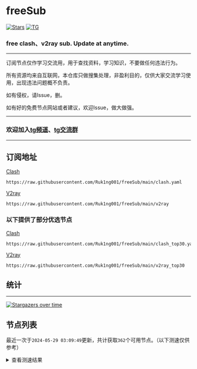 # freeSub
[![Stars](https://img.shields.io/github/stars/Ruk1ng001/freeSub)](https://github.com/Ruk1ng001/freeSub/stargazers)
[![TG](https://img.shields.io/badge/Telegram-gray?logo=Telegram)](https://t.me/Ruk1ng001)
### free clash、v2ray sub. Update at anytime.

---

订阅节点仅作学习交流用，用于查找资料，学习知识，不要做任何违法行为。

所有资源均来自互联网，本仓库只做搜集处理，非盈利目的，仅供大家交流学习使用，出现违法问题概不负责。

如有侵权，请Issue，删。

如有好的免费节点网站或者建议，欢迎Issue，做大做强。

---

### 欢迎加入[tg频道](https://t.me/Ruk1ng001)、[tg交流群](https://t.me/+-e-b04EE5Cw2NmU1)

---

## 订阅地址
[Clash](https://raw.githubusercontent.com/Ruk1ng001/freeSub/main/clash.yaml)
```
https://raw.githubusercontent.com/Ruk1ng001/freeSub/main/clash.yaml
```
[V2ray](https://raw.githubusercontent.com/Ruk1ng001/freeSub/main/v2ray)
```
https://raw.githubusercontent.com/Ruk1ng001/freeSub/main/v2ray
```
### 以下提供了部分优选节点

[Clash](https://raw.githubusercontent.com/Ruk1ng001/freeSub/main/clash_top30.yaml)
```
https://raw.githubusercontent.com/Ruk1ng001/freeSub/main/clash_top30.yaml
```
[V2ray](https://raw.githubusercontent.com/Ruk1ng001/freeSub/main/v2ray_top30)
```
https://raw.githubusercontent.com/Ruk1ng001/freeSub/main/v2ray_top30
```

## 统计

---

[![Stargazers over time](https://starchart.cc/Ruk1ng001/freeSub.svg)](https://starchart.cc/Ruk1ng001/freeSub)

## 节点列表

最近一次于`2024-05-29 03:09:49`更新，共计获取`362`个可用节点。（以下测速仅供参考）

<details> <summary>查看测速结果</summary>

| 序号 | 节点 | 带宽 | 延迟 |
|:--:|:--:|:--:|:--:|
 | 1 | Euro😈github.com/Ruk1ng001_-396401532 | 3.95MB/s | 707.00ms |
 | 2 | CN😈github.com/Ruk1ng001_121861259 | 3.69MB/s | 536.00ms |
 | 3 | CA😈github.com/Ruk1ng001_-194799004 | 3.50MB/s | 558.00ms |
 | 4 | CA😈github.com/Ruk1ng001_160493232 | 3.45MB/s | 523.00ms |
 | 5 | Euro😈github.com/Ruk1ng001_1579372612 | 3.32MB/s | 451.00ms |
 | 6 | HK😈github.com/Ruk1ng001_-1887064630 | 3.27MB/s | 496.00ms |
 | 7 | CH😈github.com/Ruk1ng001_-1217248964 | 3.13MB/s | 550.00ms |
 | 8 | Other😈github.com/Ruk1ng001_1005029611 | 3.08MB/s | 433.00ms |
 | 9 | UM😈github.com/Ruk1ng001_-54414134 | 3.07MB/s | 492.00ms |
 | 10 | JP😈github.com/Ruk1ng001_-1000812627 | 3.01MB/s | 888.00ms |
 | 11 | Americas😈github.com/Ruk1ng001_1681582793 | 2.98MB/s | 499.00ms |
 | 12 | Other😈github.com/Ruk1ng001_1366018323 | 2.92MB/s | 519.00ms |
 | 13 | CN😈github.com/Ruk1ng001_-616224414 | 2.80MB/s | 560.00ms |
 | 14 | HK😈github.com/Ruk1ng001_1996931643 | 2.77MB/s | 476.00ms |
 | 15 | Euro😈github.com/Ruk1ng001_620541052 | 2.71MB/s | 515.00ms |
 | 16 | CN😈github.com/Ruk1ng001_2026941423 | 2.65MB/s | 918.00ms |
 | 17 | CN😈github.com/Ruk1ng001_609196830 | 2.54MB/s | 622.00ms |
 | 18 | HK😈github.com/Ruk1ng001_1662720863 | 2.39MB/s | 474.00ms |
 | 19 | KR😈github.com/Ruk1ng001_1598288246 | 2.38MB/s | 740.00ms |
 | 20 | SG😈github.com/Ruk1ng001_-2065841208 | 2.37MB/s | 351.00ms |
 | 21 | UM😈github.com/Ruk1ng001_1127251169 | 2.35MB/s | 601.00ms |
 | 22 | CN😈github.com/Ruk1ng001_-1784601529 | 2.30MB/s | 576.00ms |
 | 23 | KR😈github.com/Ruk1ng001_1227962923 | 2.28MB/s | 821.00ms |
 | 24 | HK😈github.com/Ruk1ng001_1279534408 | 2.28MB/s | 916.00ms |
 | 25 | UM😈github.com/Ruk1ng001_1583899179 | 2.27MB/s | 461.00ms |
 | 26 | SG😈github.com/Ruk1ng001_-1988397824 | 2.25MB/s | 392.00ms |
 | 27 | KR😈github.com/Ruk1ng001_-522524543 | 2.24MB/s | 1087.00ms |
 | 28 | VN😈github.com/Ruk1ng001_886551404 | 2.17MB/s | 3006.00ms |
 | 29 | CH😈github.com/Ruk1ng001_109139416 | 2.13MB/s | 518.00ms |
 | 30 | HK😈github.com/Ruk1ng001_-25292998 | 2.09MB/s | 440.00ms |
 | 31 | CN😈github.com/Ruk1ng001_-2066242510 | 2.04MB/s | 977.00ms |
 | 32 | SG😈github.com/Ruk1ng001_-1096654840 | 1.96MB/s | 529.00ms |
 | 33 | HK😈github.com/Ruk1ng001_-482122234 | 1.95MB/s | 370.00ms |
 | 34 | UM😈github.com/Ruk1ng001_1110798822 | 1.95MB/s | 639.00ms |
 | 35 | SG😈github.com/Ruk1ng001_-1914498429 | 1.88MB/s | 733.00ms |
 | 36 | CA😈github.com/Ruk1ng001_-1954342497 | 1.82MB/s | 861.00ms |
 | 37 | KR😈github.com/Ruk1ng001_-1020401969 | 1.79MB/s | 940.00ms |
 | 38 | CN😈github.com/Ruk1ng001_482506552 | 1.74MB/s | 841.00ms |
 | 39 | Other😈github.com/Ruk1ng001_-1086462338 | 1.74MB/s | 1856.00ms |
 | 40 | UM😈github.com/Ruk1ng001_435540059 | 1.72MB/s | 1164.00ms |
 | 41 | HK😈github.com/Ruk1ng001_1203476530 | 1.63MB/s | 777.00ms |
 | 42 | CH😈github.com/Ruk1ng001_1903292082 | 1.52MB/s | 1100.00ms |
 | 43 | SG😈github.com/Ruk1ng001_982740961 | 1.51MB/s | 412.00ms |
 | 44 | UM😈github.com/Ruk1ng001_885467544 | 1.50MB/s | 1195.00ms |
 | 45 | CA😈github.com/Ruk1ng001_-925372737 | 1.50MB/s | 1244.00ms |
 | 46 | UM😈github.com/Ruk1ng001_-1886715007 | 1.50MB/s | 1212.00ms |
 | 47 | UM😈github.com/Ruk1ng001_-618823350 | 1.48MB/s | 1018.00ms |
 | 48 | SG😈github.com/Ruk1ng001_-386980286 | 1.48MB/s | 418.00ms |
 | 49 | CH😈github.com/Ruk1ng001_1960369821 | 1.48MB/s | 588.00ms |
 | 50 | SG😈github.com/Ruk1ng001_805306763 | 1.47MB/s | 408.00ms |
 | 51 | CA😈github.com/Ruk1ng001_577571612 | 1.43MB/s | 968.00ms |
 | 52 | Other😈github.com/Ruk1ng001_-1303006505 | 1.43MB/s | 1485.00ms |
 | 53 | UM😈github.com/Ruk1ng001_-832502041 | 1.40MB/s | 650.00ms |
 | 54 | JP😈github.com/Ruk1ng001_1866555579 | 1.40MB/s | 1458.00ms |
 | 55 | CA😈github.com/Ruk1ng001_1573231347 | 1.39MB/s | 818.00ms |
 | 56 | CA😈github.com/Ruk1ng001_692031390 | 1.38MB/s | 1474.00ms |
 | 57 | CA😈github.com/Ruk1ng001_1791391889 | 1.35MB/s | 1725.00ms |
 | 58 | Other😈github.com/Ruk1ng001_2104909520 | 1.31MB/s | 767.00ms |
 | 59 | CA😈github.com/Ruk1ng001_-355151149 | 1.31MB/s | 1454.00ms |
 | 60 | UM😈github.com/Ruk1ng001_1303578646 | 1.30MB/s | 1024.00ms |
 | 61 | JP😈github.com/Ruk1ng001_-1696905495 | 1.30MB/s | 1338.00ms |
 | 62 | CN😈github.com/Ruk1ng001_-354215865 | 1.30MB/s | 1227.00ms |
 | 63 | CA😈github.com/Ruk1ng001_39863998 | 1.29MB/s | 1222.00ms |
 | 64 | UM😈github.com/Ruk1ng001_489497102 | 1.28MB/s | 2245.00ms |
 | 65 | UM😈github.com/Ruk1ng001_1566077111 | 1.24MB/s | 986.00ms |
 | 66 | SG😈github.com/Ruk1ng001_777700868 | 1.23MB/s | 558.00ms |
 | 67 | CA😈github.com/Ruk1ng001_-1982420643 | 1.23MB/s | 1505.00ms |
 | 68 | UM😈github.com/Ruk1ng001_-373168241 | 1.21MB/s | 1073.00ms |
 | 69 | UM😈github.com/Ruk1ng001_-572543273 | 1.21MB/s | 1082.00ms |
 | 70 | Other😈github.com/Ruk1ng001_1076375240 | 1.20MB/s | 1233.00ms |
 | 71 | CA😈github.com/Ruk1ng001_-1989250554 | 1.20MB/s | 1116.00ms |
 | 72 | TW😈github.com/Ruk1ng001_-1094104911 | 1.20MB/s | 1616.00ms |
 | 73 | UM😈github.com/Ruk1ng001_-1039305949 | 1.19MB/s | 1192.00ms |
 | 74 | CA😈github.com/Ruk1ng001_1885262548 | 1.19MB/s | 1630.00ms |
 | 75 | UM😈github.com/Ruk1ng001_876316394 | 1.19MB/s | 1098.00ms |
 | 76 | CA😈github.com/Ruk1ng001_770685880 | 1.19MB/s | 992.00ms |
 | 77 | CN😈github.com/Ruk1ng001_899571250 | 1.18MB/s | 636.00ms |
 | 78 | Other😈github.com/Ruk1ng001_-2105908316 | 1.17MB/s | 1126.00ms |
 | 79 | UM😈github.com/Ruk1ng001_1303543440 | 1.17MB/s | 999.00ms |
 | 80 | CA😈github.com/Ruk1ng001_-1513754731 | 1.16MB/s | 1447.00ms |
 | 81 | CA😈github.com/Ruk1ng001_-394796428 | 1.15MB/s | 2001.00ms |
 | 82 | CA😈github.com/Ruk1ng001_-445362946 | 1.15MB/s | 1534.00ms |
 | 83 | CA😈github.com/Ruk1ng001_-825650430 | 1.14MB/s | 1626.00ms |
 | 84 | UM😈github.com/Ruk1ng001_-352530556 | 1.13MB/s | 1226.00ms |
 | 85 | CH😈github.com/Ruk1ng001_146912623 | 1.12MB/s | 679.00ms |
 | 86 | CA😈github.com/Ruk1ng001_286035895 | 1.12MB/s | 1650.00ms |
 | 87 | CA😈github.com/Ruk1ng001_2145981711 | 1.12MB/s | 1662.00ms |
 | 88 | CA😈github.com/Ruk1ng001_1372504354 | 1.08MB/s | 1563.00ms |
 | 89 | HK😈github.com/Ruk1ng001_-2071948513 | 1.08MB/s | 1716.00ms |
 | 90 | UM😈github.com/Ruk1ng001_-102191318 | 1.08MB/s | 1229.00ms |
 | 91 | CA😈github.com/Ruk1ng001_36348796 | 1.07MB/s | 1880.00ms |
 | 92 | CA😈github.com/Ruk1ng001_-1629766527 | 1.07MB/s | 1883.00ms |
 | 93 | CA😈github.com/Ruk1ng001_-316335294 | 1.07MB/s | 1754.00ms |
 | 94 | CA😈github.com/Ruk1ng001_-1506424712 | 1.07MB/s | 1768.00ms |
 | 95 | CA😈github.com/Ruk1ng001_-2085459911 | 1.07MB/s | 1788.00ms |
 | 96 | CA😈github.com/Ruk1ng001_-599808922 | 1.06MB/s | 1674.00ms |
 | 97 | SG😈github.com/Ruk1ng001_2143674631 | 1.05MB/s | 437.00ms |
 | 98 | UM😈github.com/Ruk1ng001_-553933340 | 1.05MB/s | 1199.00ms |
 | 99 | CA😈github.com/Ruk1ng001_-325510290 | 1.05MB/s | 1629.00ms |
 | 100 | Other😈github.com/Ruk1ng001_1437895741 | 1.05MB/s | 1594.00ms |
 | 101 | CA😈github.com/Ruk1ng001_-316410428 | 1.04MB/s | 1978.00ms |
 | 102 | CA😈github.com/Ruk1ng001_1744140237 | 1.03MB/s | 1733.00ms |
 | 103 | CA😈github.com/Ruk1ng001_1574547130 | 1.03MB/s | 1839.00ms |
 | 104 | CA😈github.com/Ruk1ng001_279390151 | 1.03MB/s | 1532.00ms |
 | 105 | US😈github.com/Ruk1ng001_-658294386 | 1.03MB/s | 1568.00ms |
 | 106 | CA😈github.com/Ruk1ng001_-531996750 | 1.03MB/s | 1928.00ms |
 | 107 | CA😈github.com/Ruk1ng001_1822010211 | 1.02MB/s | 1760.00ms |
 | 108 | CA😈github.com/Ruk1ng001_-328306823 | 1.02MB/s | 1894.00ms |
 | 109 | CA😈github.com/Ruk1ng001_-1729802022 | 1.02MB/s | 1576.00ms |
 | 110 | CN😈github.com/Ruk1ng001_495783260 | 1.00MB/s | 1004.00ms |
 | 111 | Euro😈github.com/Ruk1ng001_-902241499 | 1013.16KB/s | 1367.00ms |
 | 112 | CN😈github.com/Ruk1ng001_825794549 | 1008.79KB/s | 1665.00ms |
 | 113 | CN😈github.com/Ruk1ng001_-1922129779 | 1003.88KB/s | 323.00ms |
 | 114 | KR😈github.com/Ruk1ng001_1125428472 | 1003.22KB/s | 1585.00ms |
 | 115 | CN😈github.com/Ruk1ng001_-1515620563 | 1002.66KB/s | 548.00ms |
 | 116 | CA😈github.com/Ruk1ng001_1170082256 | 996.69KB/s | 1723.00ms |
 | 117 | CA😈github.com/Ruk1ng001_-1296741748 | 995.94KB/s | 1599.00ms |
 | 118 | CA😈github.com/Ruk1ng001_200979588 | 993.93KB/s | 1411.00ms |
 | 119 | RU😈github.com/Ruk1ng001_-493731111 | 990.39KB/s | 1762.00ms |
 | 120 | CA😈github.com/Ruk1ng001_-964437350 | 989.66KB/s | 1911.00ms |
 | 121 | UM😈github.com/Ruk1ng001_-694827393 | 989.29KB/s | 1052.00ms |
 | 122 | KZ😈github.com/Ruk1ng001_-581594089 | 979.02KB/s | 1521.00ms |
 | 123 | CN😈github.com/Ruk1ng001_1121528462 | 967.18KB/s | 638.00ms |
 | 124 | JP😈github.com/Ruk1ng001_21418239 | 952.51KB/s | 568.00ms |
 | 125 | CA😈github.com/Ruk1ng001_1184940032 | 952.34KB/s | 1677.00ms |
 | 126 | PL😈github.com/Ruk1ng001_-2052711301 | 947.70KB/s | 833.00ms |
 | 127 | JP😈github.com/Ruk1ng001_513341848 | 936.08KB/s | 669.00ms |
 | 128 | US😈github.com/Ruk1ng001_1819423180 | 934.61KB/s | 1890.00ms |
 | 129 | KR😈github.com/Ruk1ng001_-563409254 | 926.83KB/s | 1302.00ms |
 | 130 | CN😈github.com/Ruk1ng001_1950986225 | 921.14KB/s | 801.00ms |
 | 131 | JP😈github.com/Ruk1ng001_839126155 | 916.58KB/s | 1034.00ms |
 | 132 | CA😈github.com/Ruk1ng001_1067190068 | 912.18KB/s | 1825.00ms |
 | 133 | CH😈github.com/Ruk1ng001_-1518005797 | 902.99KB/s | 757.00ms |
 | 134 | CA😈github.com/Ruk1ng001_-56699662 | 885.90KB/s | 1043.00ms |
 | 135 | US😈github.com/Ruk1ng001_1819111370 | 883.70KB/s | 1421.00ms |
 | 136 | CA😈github.com/Ruk1ng001_1391546740 | 876.58KB/s | 2174.00ms |
 | 137 | HK😈github.com/Ruk1ng001_-877574257 | 867.90KB/s | 645.00ms |
 | 138 | PL😈github.com/Ruk1ng001_1831781205 | 862.32KB/s | 803.00ms |
 | 139 | CH😈github.com/Ruk1ng001_-1895904175 | 860.95KB/s | 593.00ms |
 | 140 | CA😈github.com/Ruk1ng001_-1967456951 | 855.30KB/s | 1636.00ms |
 | 141 | CA😈github.com/Ruk1ng001_1475188205 | 855.24KB/s | 2176.00ms |
 | 142 | UM😈github.com/Ruk1ng001_-523223751 | 854.81KB/s | 786.00ms |
 | 143 | FR😈github.com/Ruk1ng001_-1127391112 | 850.94KB/s | 912.00ms |
 | 144 | US😈github.com/Ruk1ng001_152166326 | 845.92KB/s | 888.00ms |
 | 145 | Other😈github.com/Ruk1ng001_1275629138 | 845.92KB/s | 2057.00ms |
 | 146 | SE😈github.com/Ruk1ng001_1696935360 | 838.37KB/s | 976.00ms |
 | 147 | CN😈github.com/Ruk1ng001_2121892508 | 832.79KB/s | 828.00ms |
 | 148 | US😈github.com/Ruk1ng001_-885095444 | 832.57KB/s | 781.00ms |
 | 149 | UM😈github.com/Ruk1ng001_664774932 | 830.20KB/s | 1576.00ms |
 | 150 | US😈github.com/Ruk1ng001_-713568614 | 820.71KB/s | 814.00ms |
 | 151 | RU😈github.com/Ruk1ng001_-2048018070 | 820.38KB/s | 765.00ms |
 | 152 | US😈github.com/Ruk1ng001_790854164 | 814.01KB/s | 814.00ms |
 | 153 | Other😈github.com/Ruk1ng001_797860702 | 809.83KB/s | 1108.00ms |
 | 154 | CA😈github.com/Ruk1ng001_665994493 | 803.70KB/s | 914.00ms |
 | 155 | CA😈github.com/Ruk1ng001_1810536602 | 802.58KB/s | 941.00ms |
 | 156 | CA😈github.com/Ruk1ng001_-2076773110 | 802.10KB/s | 1545.00ms |
 | 157 | US😈github.com/Ruk1ng001_-424472426 | 800.36KB/s | 833.00ms |
 | 158 | JP😈github.com/Ruk1ng001_1938509145 | 798.80KB/s | 1075.00ms |
 | 159 | CA😈github.com/Ruk1ng001_-12115375 | 797.27KB/s | 1675.00ms |
 | 160 | CA😈github.com/Ruk1ng001_1132634313 | 795.91KB/s | 1018.00ms |
 | 161 | US😈github.com/Ruk1ng001_-1926413983 | 795.06KB/s | 831.00ms |
 | 162 | CN😈github.com/Ruk1ng001_703306250 | 780.48KB/s | 497.00ms |
 | 163 | CA😈github.com/Ruk1ng001_-1623081152 | 778.82KB/s | 1012.00ms |
 | 164 | KR😈github.com/Ruk1ng001_-91084710 | 773.96KB/s | 1478.00ms |
 | 165 | JP😈github.com/Ruk1ng001_735810285 | 758.54KB/s | 503.00ms |
 | 166 | Other😈github.com/Ruk1ng001_917122743 | 752.43KB/s | 496.00ms |
 | 167 | CA😈github.com/Ruk1ng001_-745706713 | 743.50KB/s | 1748.00ms |
 | 168 | UM😈github.com/Ruk1ng001_-1090185355 | 735.19KB/s | 1573.00ms |
 | 169 | UM😈github.com/Ruk1ng001_1428576261 | 731.48KB/s | 1596.00ms |
 | 170 | US😈github.com/Ruk1ng001_1878698898 | 719.99KB/s | 793.00ms |
 | 171 | KZ😈github.com/Ruk1ng001_987836053 | 710.99KB/s | 1222.00ms |
 | 172 | CA😈github.com/Ruk1ng001_-2004989167 | 709.95KB/s | 870.00ms |
 | 173 | US😈github.com/Ruk1ng001_1650935518 | 706.75KB/s | 805.00ms |
 | 174 | CA😈github.com/Ruk1ng001_91506559 | 705.33KB/s | 1029.00ms |
 | 175 | US😈github.com/Ruk1ng001_1490566360 | 704.09KB/s | 791.00ms |
 | 176 | US😈github.com/Ruk1ng001_-1533649054 | 703.94KB/s | 1001.00ms |
 | 177 | CN😈github.com/Ruk1ng001_1704349606 | 703.17KB/s | 874.00ms |
 | 178 | CA😈github.com/Ruk1ng001_1307001835 | 700.17KB/s | 1975.00ms |
 | 179 | CA😈github.com/Ruk1ng001_-1472012229 | 698.63KB/s | 1564.00ms |
 | 180 | UM😈github.com/Ruk1ng001_-1405268587 | 693.86KB/s | 1301.00ms |
 | 181 | ID😈github.com/Ruk1ng001_1022311170 | 691.55KB/s | 1285.00ms |
 | 182 | ID😈github.com/Ruk1ng001_1516910263 | 690.09KB/s | 1316.00ms |
 | 183 | US😈github.com/Ruk1ng001_-1506833023 | 675.19KB/s | 838.00ms |
 | 184 | US😈github.com/Ruk1ng001_933464242 | 671.60KB/s | 1184.00ms |
 | 185 | Other😈github.com/Ruk1ng001_-95877100 | 671.16KB/s | 1318.00ms |
 | 186 | CA😈github.com/Ruk1ng001_1404508037 | 668.02KB/s | 2044.00ms |
 | 187 | CA😈github.com/Ruk1ng001_59539427 | 656.24KB/s | 1678.00ms |
 | 188 | GB😈github.com/Ruk1ng001_1073121182 | 653.64KB/s | 1221.00ms |
 | 189 | GB😈github.com/Ruk1ng001_-183753107 | 651.86KB/s | 1191.00ms |
 | 190 | CN😈github.com/Ruk1ng001_-1782810545 | 649.02KB/s | 1430.00ms |
 | 191 | TW😈github.com/Ruk1ng001_-1625862355 | 646.98KB/s | 560.00ms |
 | 192 | GB😈github.com/Ruk1ng001_-648501311 | 643.97KB/s | 1193.00ms |
 | 193 | US😈github.com/Ruk1ng001_-465892498 | 630.58KB/s | 1042.00ms |
 | 194 | CA😈github.com/Ruk1ng001_826561486 | 629.44KB/s | 1800.00ms |
 | 195 | CA😈github.com/Ruk1ng001_1718370227 | 607.23KB/s | 1271.00ms |
 | 196 | US😈github.com/Ruk1ng001_912629114 | 606.99KB/s | 1102.00ms |
 | 197 | Americas😈github.com/Ruk1ng001_-1008590829 | 600.82KB/s | 2992.00ms |
 | 198 | UM😈github.com/Ruk1ng001_445023364 | 583.70KB/s | 993.00ms |
 | 199 | Other😈github.com/Ruk1ng001_-650432888 | 574.11KB/s | 1633.00ms |
 | 200 | CA😈github.com/Ruk1ng001_-1905948420 | 573.15KB/s | 2276.00ms |
 | 201 | Other😈github.com/Ruk1ng001_-877358675 | 555.95KB/s | 2140.00ms |
 | 202 | GB😈github.com/Ruk1ng001_-65841591 | 553.23KB/s | 915.00ms |
 | 203 | GB😈github.com/Ruk1ng001_1995584695 | 551.67KB/s | 972.00ms |
 | 204 | CN😈github.com/Ruk1ng001_-2053381123 | 548.00KB/s | 2332.00ms |
 | 205 | CA😈github.com/Ruk1ng001_-367652200 | 537.63KB/s | 2026.00ms |
 | 206 | CA😈github.com/Ruk1ng001_-348534521 | 521.81KB/s | 2249.00ms |
 | 207 | CN😈github.com/Ruk1ng001_24015290 | 501.79KB/s | 1534.00ms |
 | 208 | Other😈github.com/Ruk1ng001_-552074238 | 480.85KB/s | 2095.00ms |
 | 209 | CA😈github.com/Ruk1ng001_-929620169 | 476.26KB/s | 1911.00ms |
 | 210 | SG😈github.com/Ruk1ng001_1100287117 | 455.77KB/s | 1194.00ms |
 | 211 | CA😈github.com/Ruk1ng001_-1607020291 | 454.88KB/s | 1632.00ms |
 | 212 | CA😈github.com/Ruk1ng001_2072035133 | 452.69KB/s | 2367.00ms |
 | 213 | Americas😈github.com/Ruk1ng001_-971398023 | 451.70KB/s | 2532.00ms |
 | 214 | CN😈github.com/Ruk1ng001_1788757087 | 447.00KB/s | 1114.00ms |
 | 215 | Euro😈github.com/Ruk1ng001_1410642421 | 445.76KB/s | 1053.00ms |
 | 216 | US😈github.com/Ruk1ng001_949315361 | 441.51KB/s | 837.00ms |
 | 217 | UM😈github.com/Ruk1ng001_307022608 | 439.59KB/s | 1928.00ms |
 | 218 | Americas😈github.com/Ruk1ng001_2003495174 | 436.89KB/s | 1845.00ms |
 | 219 | US😈github.com/Ruk1ng001_-1248491955 | 436.79KB/s | 1563.00ms |
 | 220 | SG😈github.com/Ruk1ng001_-2134427733 | 432.74KB/s | 511.00ms |
 | 221 | CN😈github.com/Ruk1ng001_-1908810807 | 429.41KB/s | 1316.00ms |
 | 222 | UM😈github.com/Ruk1ng001_1034331182 | 426.03KB/s | 1128.00ms |
 | 223 | CN😈github.com/Ruk1ng001_536822818 | 422.83KB/s | 1605.00ms |
 | 224 | CA😈github.com/Ruk1ng001_1295306959 | 422.54KB/s | 2580.00ms |
 | 225 | CA😈github.com/Ruk1ng001_1227252987 | 418.32KB/s | 1040.00ms |
 | 226 | SG😈github.com/Ruk1ng001_1604151024 | 406.56KB/s | 566.00ms |
 | 227 | CN😈github.com/Ruk1ng001_399503400 | 401.85KB/s | 1579.00ms |
 | 228 | CN😈github.com/Ruk1ng001_1708283347 | 401.72KB/s | 1320.00ms |
 | 229 | VN😈github.com/Ruk1ng001_1301165432 | 400.06KB/s | 1328.00ms |
 | 230 | CA😈github.com/Ruk1ng001_2053352048 | 385.88KB/s | 1788.00ms |
 | 231 | DE😈github.com/Ruk1ng001_-397951513 | 382.98KB/s | 1789.00ms |
 | 232 | TW😈github.com/Ruk1ng001_-2111222179 | 375.22KB/s | 1982.00ms |
 | 233 | CA😈github.com/Ruk1ng001_-1890001595 | 374.20KB/s | 2092.00ms |
 | 234 | CA😈github.com/Ruk1ng001_403432722 | 374.18KB/s | 2691.00ms |
 | 235 | CA😈github.com/Ruk1ng001_-1820981653 | 371.10KB/s | 1526.00ms |
 | 236 | CA😈github.com/Ruk1ng001_-1615409974 | 356.02KB/s | 2985.00ms |
 | 237 | CA😈github.com/Ruk1ng001_386533790 | 349.99KB/s | 2535.00ms |
 | 238 | GB😈github.com/Ruk1ng001_-69782193 | 334.85KB/s | 910.00ms |
 | 239 | CA😈github.com/Ruk1ng001_-2022805188 | 328.84KB/s | 1798.00ms |
 | 240 | CA😈github.com/Ruk1ng001_-1555121432 | 315.77KB/s | 1670.00ms |
 | 241 | HK😈github.com/Ruk1ng001_-1569915122 | 315.10KB/s | 2443.00ms |
 | 242 | PL😈github.com/Ruk1ng001_-1389362920 | 287.12KB/s | 1335.00ms |
 | 243 | SG😈github.com/Ruk1ng001_-442432820 | 284.95KB/s | 525.00ms |
 | 244 | PL😈github.com/Ruk1ng001_658470245 | 276.38KB/s | 1886.00ms |
 | 245 | UM😈github.com/Ruk1ng001_1472351678 | 275.05KB/s | 1203.00ms |
 | 246 | UM😈github.com/Ruk1ng001_-1986465562 | 273.06KB/s | 1134.00ms |
 | 247 | TW😈github.com/Ruk1ng001_102931221 | 271.98KB/s | 1824.00ms |
 | 248 | CN😈github.com/Ruk1ng001_1223709870 | 269.50KB/s | 1323.00ms |
 | 249 | CN😈github.com/Ruk1ng001_1794592592 | 265.03KB/s | 800.00ms |
 | 250 | UM😈github.com/Ruk1ng001_2054894954 | 262.01KB/s | 1169.00ms |
 | 251 | CN😈github.com/Ruk1ng001_-1929284633 | 259.20KB/s | 2202.00ms |
 | 252 | Euro😈github.com/Ruk1ng001_-158651700 | 257.34KB/s | 1463.00ms |
 | 253 | Other😈github.com/Ruk1ng001_-862566499 | 255.05KB/s | 1312.00ms |
 | 254 | NL😈github.com/Ruk1ng001_-1308147619 | 254.14KB/s | 1937.00ms |
 | 255 | CA😈github.com/Ruk1ng001_592072836 | 252.08KB/s | 850.00ms |
 | 256 | CN😈github.com/Ruk1ng001_1988319447 | 251.29KB/s | 1160.00ms |
 | 257 | UM😈github.com/Ruk1ng001_459534470 | 250.00KB/s | 1194.00ms |
 | 258 | JP😈github.com/Ruk1ng001_-1683044959 | 246.93KB/s | 609.00ms |
 | 259 | Americas😈github.com/Ruk1ng001_-512912460 | 245.47KB/s | 2678.00ms |
 | 260 | Other😈github.com/Ruk1ng001_-1297579895 | 244.41KB/s | 1496.00ms |
 | 261 | TW😈github.com/Ruk1ng001_-59736794 | 239.88KB/s | 1133.00ms |
 | 262 | PL😈github.com/Ruk1ng001_-495237546 | 237.90KB/s | 1930.00ms |
 | 263 | UM😈github.com/Ruk1ng001_1756145984 | 237.50KB/s | 1453.00ms |
 | 264 | CN😈github.com/Ruk1ng001_906394546 | 235.40KB/s | 894.00ms |
 | 265 | Africa😈github.com/Ruk1ng001_-457502287 | 230.07KB/s | 725.00ms |
 | 266 | CN😈github.com/Ruk1ng001_-1714718932 | 229.57KB/s | 353.00ms |
 | 267 | GB😈github.com/Ruk1ng001_-604713068 | 224.79KB/s | 929.00ms |
 | 268 | CA😈github.com/Ruk1ng001_89083416 | 222.73KB/s | 2683.00ms |
 | 269 | JP😈github.com/Ruk1ng001_-517696060 | 219.43KB/s | 2531.00ms |
 | 270 | Other😈github.com/Ruk1ng001_2061265995 | 213.72KB/s | 2591.00ms |
 | 271 | SG😈github.com/Ruk1ng001_120470051 | 212.52KB/s | 448.00ms |
 | 272 | CN😈github.com/Ruk1ng001_1072448742 | 210.03KB/s | 2358.00ms |
 | 273 | CH😈github.com/Ruk1ng001_1563148414 | 209.65KB/s | 1458.00ms |
 | 274 | FR😈github.com/Ruk1ng001_-171057082 | 207.92KB/s | 1116.00ms |
 | 275 | DE😈github.com/Ruk1ng001_487534925 | 207.29KB/s | 1386.00ms |
 | 276 | GB😈github.com/Ruk1ng001_2030097115 | 204.68KB/s | 975.00ms |
 | 277 | Other😈github.com/Ruk1ng001_-1604217019 | 203.18KB/s | 1623.00ms |
 | 278 | CA😈github.com/Ruk1ng001_1115126583 | 196.60KB/s | 2040.00ms |
 | 279 | CA😈github.com/Ruk1ng001_646699130 | 193.87KB/s | 2484.00ms |
 | 280 | JP😈github.com/Ruk1ng001_2108469038 | 187.47KB/s | 704.00ms |
 | 281 | CA😈github.com/Ruk1ng001_1372547786 | 184.15KB/s | 2840.00ms |
 | 282 | Euro😈github.com/Ruk1ng001_-1541685197 | 183.79KB/s | 831.00ms |
 | 283 | Other😈github.com/Ruk1ng001_762803762 | 180.23KB/s | 2337.00ms |
 | 284 | JP😈github.com/Ruk1ng001_2004102139 | 178.16KB/s | 891.00ms |
 | 285 | PL😈github.com/Ruk1ng001_-404911409 | 177.88KB/s | 1007.00ms |
 | 286 | CA😈github.com/Ruk1ng001_1709866853 | 176.42KB/s | 2699.00ms |
 | 287 | UM😈github.com/Ruk1ng001_148029081 | 173.14KB/s | 2192.00ms |
 | 288 | Euro😈github.com/Ruk1ng001_-1202310742 | 171.17KB/s | 828.00ms |
 | 289 | SG😈github.com/Ruk1ng001_-1967551594 | 169.26KB/s | 519.00ms |
 | 290 | CA😈github.com/Ruk1ng001_519180423 | 168.35KB/s | 1204.00ms |
 | 291 | PL😈github.com/Ruk1ng001_1391354938 | 165.29KB/s | 1258.00ms |
 | 292 | US😈github.com/Ruk1ng001_-1298904919 | 164.84KB/s | 1448.00ms |
 | 293 | Other😈github.com/Ruk1ng001_70921623 | 158.09KB/s | 1664.00ms |
 | 294 | SG😈github.com/Ruk1ng001_848727 | 157.86KB/s | 823.00ms |
 | 295 | CA😈github.com/Ruk1ng001_1165151255 | 157.16KB/s | 2108.00ms |
 | 296 | CN😈github.com/Ruk1ng001_-1675632582 | 155.90KB/s | 853.00ms |
 | 297 | SG😈github.com/Ruk1ng001_149570347 | 155.28KB/s | 478.00ms |
 | 298 | Americas😈github.com/Ruk1ng001_-459808058 | 152.77KB/s | 2912.00ms |
 | 299 | UM😈github.com/Ruk1ng001_682890713 | 149.57KB/s | 1210.00ms |
 | 300 | CA😈github.com/Ruk1ng001_-1734462663 | 149.03KB/s | 1870.00ms |
 | 301 | PL😈github.com/Ruk1ng001_-2115041744 | 148.90KB/s | 1389.00ms |
 | 302 | PL😈github.com/Ruk1ng001_-336020870 | 144.97KB/s | 1322.00ms |
 | 303 | CA😈github.com/Ruk1ng001_-451474164 | 144.03KB/s | 1846.00ms |
 | 304 | CA😈github.com/Ruk1ng001_44100457 | 143.18KB/s | 1994.00ms |
 | 305 | SG😈github.com/Ruk1ng001_-2131096342 | 142.82KB/s | 621.00ms |
 | 306 | PL😈github.com/Ruk1ng001_-72080606 | 141.47KB/s | 1051.00ms |
 | 307 | JP😈github.com/Ruk1ng001_-1501186216 | 139.79KB/s | 836.00ms |
 | 308 | Other😈github.com/Ruk1ng001_658831828 | 138.61KB/s | 2026.00ms |
 | 309 | DE😈github.com/Ruk1ng001_1796700239 | 137.53KB/s | 1727.00ms |
 | 310 | KR😈github.com/Ruk1ng001_904814348 | 133.32KB/s | 1335.00ms |
 | 311 | CN😈github.com/Ruk1ng001_-1957118386 | 131.97KB/s | 1995.00ms |
 | 312 | KR😈github.com/Ruk1ng001_721449693 | 131.66KB/s | 1069.00ms |
 | 313 | UM😈github.com/Ruk1ng001_-2038148295 | 128.10KB/s | 2350.00ms |
 | 314 | GB😈github.com/Ruk1ng001_-744424079 | 126.81KB/s | 1119.00ms |
 | 315 | US😈github.com/Ruk1ng001_-1875855876 | 123.82KB/s | 1608.00ms |
 | 316 | DE😈github.com/Ruk1ng001_486033380 | 122.79KB/s | 1275.00ms |
 | 317 | PL😈github.com/Ruk1ng001_121942279 | 121.01KB/s | 1117.00ms |
 | 318 | CH😈github.com/Ruk1ng001_-1462378433 | 117.47KB/s | 1773.00ms |
 | 319 | TW😈github.com/Ruk1ng001_-292540982 | 117.06KB/s | 2820.00ms |
 | 320 | PL😈github.com/Ruk1ng001_628322009 | 116.78KB/s | 1845.00ms |
 | 321 | PL😈github.com/Ruk1ng001_1367369137 | 116.77KB/s | 2392.00ms |
 | 322 | HK😈github.com/Ruk1ng001_44098467 | 116.41KB/s | 1415.00ms |
 | 323 | CA😈github.com/Ruk1ng001_-325878939 | 115.32KB/s | 1749.00ms |
 | 324 | RU😈github.com/Ruk1ng001_-1393123380 | 113.60KB/s | 1813.00ms |
 | 325 | Other😈github.com/Ruk1ng001_1600282806 | 112.59KB/s | 1518.00ms |
 | 326 | CA😈github.com/Ruk1ng001_-414846659 | 109.11KB/s | 2134.00ms |
 | 327 | Euro😈github.com/Ruk1ng001_-1673573971 | 107.37KB/s | 1610.00ms |
 | 328 | UM😈github.com/Ruk1ng001_45319295 | 106.80KB/s | 2219.00ms |
 | 329 | CN😈github.com/Ruk1ng001_-623479422 | 103.57KB/s | 851.00ms |
 | 330 | JP😈github.com/Ruk1ng001_-1837510302 | 100.80KB/s | 1214.00ms |
 | 331 | Euro😈github.com/Ruk1ng001_303904999 | 99.35KB/s | 2878.00ms |
 | 332 | US😈github.com/Ruk1ng001_-234558492 | 98.54KB/s | 2166.00ms |
 | 333 | PL😈github.com/Ruk1ng001_430710048 | 96.46KB/s | 2350.00ms |
 | 334 | PL😈github.com/Ruk1ng001_-967417382 | 95.82KB/s | 1085.00ms |
 | 335 | GB😈github.com/Ruk1ng001_153628593 | 94.17KB/s | 1219.00ms |
 | 336 | CH😈github.com/Ruk1ng001_1238702783 | 92.49KB/s | 2941.00ms |
 | 337 | PL😈github.com/Ruk1ng001_-1728090304 | 91.21KB/s | 2210.00ms |
 | 338 | CA😈github.com/Ruk1ng001_-1409113450 | 90.25KB/s | 1540.00ms |
 | 339 | CA😈github.com/Ruk1ng001_-1279732692 | 84.67KB/s | 1638.00ms |
 | 340 | HK😈github.com/Ruk1ng001_-1423800034 | 84.42KB/s | 2748.00ms |
 | 341 | PL😈github.com/Ruk1ng001_2003694128 | 83.65KB/s | 1387.00ms |
 | 342 | Other😈github.com/Ruk1ng001_-324042234 | 82.90KB/s | 1123.00ms |
 | 343 | Other😈github.com/Ruk1ng001_1472696902 | 82.31KB/s | 1410.00ms |
 | 344 | NL😈github.com/Ruk1ng001_-159133177 | 76.82KB/s | 2323.00ms |
 | 345 | GB😈github.com/Ruk1ng001_-1526380163 | 76.45KB/s | 1161.00ms |
 | 346 | SG😈github.com/Ruk1ng001_578114619 | 73.92KB/s | 1858.00ms |
 | 347 | JP😈github.com/Ruk1ng001_248952181 | 69.87KB/s | 1052.00ms |
 | 348 | GB😈github.com/Ruk1ng001_746654693 | 69.69KB/s | 945.00ms |
 | 349 | PL😈github.com/Ruk1ng001_-1469094614 | 69.36KB/s | 2076.00ms |
 | 350 | UM😈github.com/Ruk1ng001_-226913501 | 66.55KB/s | 2099.00ms |
 | 351 | CN😈github.com/Ruk1ng001_1960632347 | 65.84KB/s | 1186.00ms |
 | 352 | PL😈github.com/Ruk1ng001_506080190 | 63.82KB/s | 1127.00ms |
 | 353 | CA😈github.com/Ruk1ng001_1678970574 | 61.76KB/s | 2158.00ms |
 | 354 | SG😈github.com/Ruk1ng001_1977122638 | 61.58KB/s | 1765.00ms |
 | 355 | Oceania😈github.com/Ruk1ng001_-1709017580 | 59.20KB/s | 912.00ms |
 | 356 | US😈github.com/Ruk1ng001_295849415 | 58.52KB/s | 2723.00ms |
 | 357 | CN😈github.com/Ruk1ng001_2059832495 | 58.22KB/s | 1018.00ms |
 | 358 | CN😈github.com/Ruk1ng001_1673641397 | 58.22KB/s | 1018.00ms |
 | 359 | PL😈github.com/Ruk1ng001_-1159664716 | 58.15KB/s | 1708.00ms |
 | 360 | CN😈github.com/Ruk1ng001_-2008715260 | 55.65KB/s | 2234.00ms |
 | 361 | FR😈github.com/Ruk1ng001_727207495 | 54.97KB/s | 2103.00ms |
 | 362 | CN😈github.com/Ruk1ng001_-1833395543 | 51.78KB/s | 2044.00ms |


</details>
